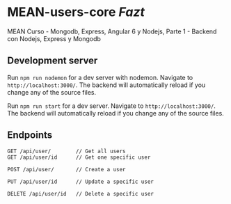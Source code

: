 # MEAN-users-core *Fazt* 

MEAN Curso - Mongodb, Express, Angular 6 y Nodejs, Parte 1 - Backend con Nodejs, Express y Mongodb

## Development server

Run `npm run nodemon` for a dev server with nodemon. Navigate to `http://localhost:3000/`. The backend will automatically reload if you change any of the source files.

Run `npm run start` for a dev server. Navigate to `http://localhost:3000/`. The backend will automatically reload if you change any of the source files.

## Endpoints

```
GET /api/user/        // Get all users
GET /api/user/id      // Get one specific user
```

```
POST /api/user/       // Create a user
```

```
PUT /api/user/id      // Update a specific user
```

```
DELETE /api/user/id   // Delete a specific user
```
